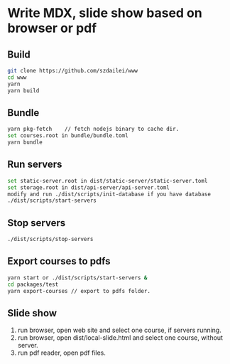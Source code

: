 # Write MDX, slide show based on browser or pdf

## Build

```bash
git clone https://github.com/szdailei/www
cd www
yarn
yarn build
```

## Bundle

```bash
yarn pkg-fetch    // fetch nodejs binary to cache dir.
set courses.root in bundle/bundle.toml
yarn bundle
```

## Run servers

```bash
set static-server.root in dist/static-server/static-server.toml
set storage.root in dist/api-server/api-server.toml
modify and run ./dist/scripts/init-database if you have database
./dist/scripts/start-servers
```

## Stop servers

```bash
./dist/scripts/stop-servers
```

## Export courses to pdfs

```bash
yarn start or ./dist/scripts/start-servers &
cd packages/test
yarn export-courses // export to pdfs folder.
```

## Slide show 

1. run browser, open web site and select one course, if servers running.
2. run browser, open dist/local-slide.html and select one course, without server.
3. run pdf reader, open pdf files.
